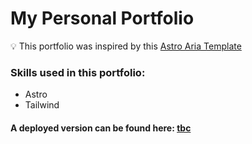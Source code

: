 # My Personal Portfolio

💡 This portfolio was inspired by this [Astro Aria Template](https://github.com/ccbikai/astro-aria)

### Skills used in this portfolio:
- Astro
- Tailwind

#### A deployed version can be found here: [tbc]()